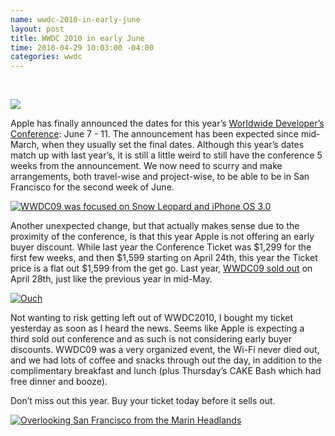 ```yaml
---
name: wwdc-2010-in-early-june
layout: post
title: WWDC 2010 in early June
time: 2010-04-29 10:03:00 -04:00
categories: wwdc
---
```

 

![](http://c185824.r24.cf1.rackcdn.com/wwdc10.jpg)

Apple has finally announced the dates for this year’s [Worldwide Developer’s Conference](http://developer.apple.com/wwdc/): June 7 - 11\. The announcement has been expected since mid-March, when they usually set the final dates. Although this year’s dates match up with last year’s, it is still a little weird to still have the conference 5 weeks from the announcement. We now need to scurry and make arrangements, both travel-wise and project-wise, to be able to be in San Francisco for the second week of June.

[![WWDC09 was focused on Snow Leopard and iPhone OS 3.0](http://farm3.static.flickr.com/2434/3608676202_1592eae291.jpg)](http://www.flickr.com/photos/hramos/3608676202/)

Another unexpected change, but that actually makes sense due to the proximity of the conference, is that this year Apple is not offering an early buyer discount. While last year the Conference Ticket was $1,299 for the first few weeks, and then $1,599 starting on April 24th, this year the Ticket price is a flat out $1,599 from the get go. Last year, [WWDC09 sold out](http://www.tuaw.com/2009/04/28/wwdc-09-is-a-sellout-time-to-call-your-ticket-scalper/) on April 28th, just like the previous year in mid-May. 

[![Ouch](http://farm4.static.flickr.com/3064/4561541645_83f66e43e4.jpg)](http://www.flickr.com/photos/hramos/4561541645/)

Not wanting to risk getting left out of WWDC2010, I bought my ticket yesterday as soon as I heard the news. Seems like Apple is expecting a third sold out conference and as such is not considering early buyer discounts. WWDC09 was a very organized event, the Wi-Fi never died out, and we had lots of coffee and snacks through out the day, in addition to the complimentary breakfast and lunch (plus Thursday’s CAKE Bash which had free dinner and booze).

Don’t miss out this year. Buy your ticket today before it sells out.

[![Overlooking San Francisco from the Marin Headlands](http://farm4.static.flickr.com/3405/3606018518_811143042d.jpg)](http://www.flickr.com/photos/hramos/3606018518/)
